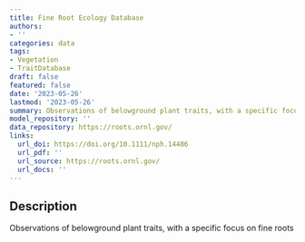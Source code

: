 ```yaml
---
title: Fine Root Ecology Database
authors:
- ''
categories: data
tags:
- Vegetation
- TraitDatabase
draft: false
featured: false
date: '2023-05-26'
lastmod: '2023-05-26'
summary: Observations of belowground plant traits, with a specific focus on fine roots
model_repository: ''
data_repository: https://roots.ornl.gov/
links:
  url_doi: https://doi.org/10.1111/nph.14486
  url_pdf: ''
  url_source: https://roots.ornl.gov/
  url_docs: ''
---
```


## Description

Observations of belowground plant traits, with a specific focus on fine roots

